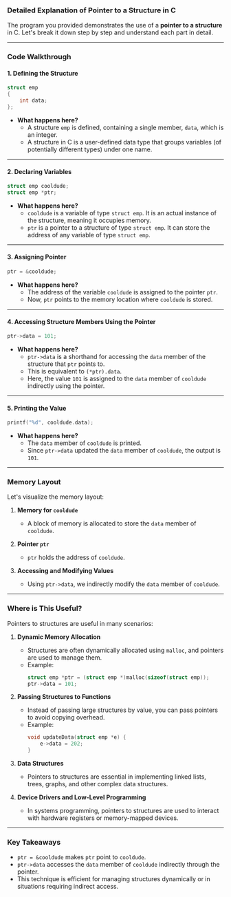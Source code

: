 ### Detailed Explanation of Pointer to a Structure in C

The program you provided demonstrates the use of a **pointer to a structure** in C. Let's break it down step by step and understand each part in detail.

---

### **Code Walkthrough**

#### **1. Defining the Structure**
```c
struct emp
{
    int data;
};
```
- **What happens here?**
  - A structure `emp` is defined, containing a single member, `data`, which is an integer.
  - A structure in C is a user-defined data type that groups variables (of potentially different types) under one name.

---

#### **2. Declaring Variables**
```c
struct emp cooldude;
struct emp *ptr;
```
- **What happens here?**
  - `cooldude` is a variable of type `struct emp`. It is an actual instance of the structure, meaning it occupies memory.
  - `ptr` is a pointer to a structure of type `struct emp`. It can store the address of any variable of type `struct emp`.

---

#### **3. Assigning Pointer**
```c
ptr = &cooldude;
```
- **What happens here?**
  - The address of the variable `cooldude` is assigned to the pointer `ptr`.
  - Now, `ptr` points to the memory location where `cooldude` is stored.

---

#### **4. Accessing Structure Members Using the Pointer**
```c
ptr->data = 101;
```
- **What happens here?**
  - `ptr->data` is a shorthand for accessing the `data` member of the structure that `ptr` points to.
  - This is equivalent to `(*ptr).data`.
  - Here, the value `101` is assigned to the `data` member of `cooldude` indirectly using the pointer.

---

#### **5. Printing the Value**
```c
printf("%d", cooldude.data);
```
- **What happens here?**
  - The `data` member of `cooldude` is printed.
  - Since `ptr->data` updated the `data` member of `cooldude`, the output is `101`.

---

### **Memory Layout**
Let's visualize the memory layout:

1. **Memory for `cooldude`**  
   - A block of memory is allocated to store the `data` member of `cooldude`.

2. **Pointer `ptr`**  
   - `ptr` holds the address of `cooldude`.

3. **Accessing and Modifying Values**
   - Using `ptr->data`, we indirectly modify the `data` member of `cooldude`.

---

### **Where is This Useful?**

Pointers to structures are useful in many scenarios:
1. **Dynamic Memory Allocation**  
   - Structures are often dynamically allocated using `malloc`, and pointers are used to manage them.
   - Example:
     ```c
     struct emp *ptr = (struct emp *)malloc(sizeof(struct emp));
     ptr->data = 101;
     ```

2. **Passing Structures to Functions**  
   - Instead of passing large structures by value, you can pass pointers to avoid copying overhead.
   - Example:
     ```c
     void updateData(struct emp *e) {
         e->data = 202;
     }
     ```

3. **Data Structures**  
   - Pointers to structures are essential in implementing linked lists, trees, graphs, and other complex data structures.

4. **Device Drivers and Low-Level Programming**  
   - In systems programming, pointers to structures are used to interact with hardware registers or memory-mapped devices.

---

### **Key Takeaways**
- `ptr = &cooldude` makes `ptr` point to `cooldude`.
- `ptr->data` accesses the `data` member of `cooldude` indirectly through the pointer.
- This technique is efficient for managing structures dynamically or in situations requiring indirect access.